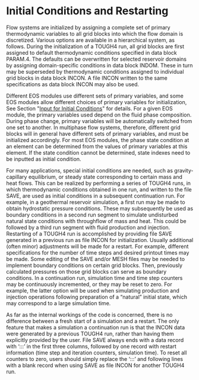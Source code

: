 # Initial Conditions and Restarting

Flow systems are initialized by assigning a complete set of primary thermodynamic variables to all grid blocks into which the flow domain is discretized. Various options are available in a hierarchical system, as follows. During the initialization of a TOUGH4 run, all grid blocks are first assigned to default thermodynamic conditions specified in data block PARAM.4. The defaults can be overwritten for selected reservoir domains by assigning domain-specific conditions in data block INDOM. These in turn may be superseded by thermodynamic conditions assigned to individual grid blocks in data block INCON. A file INCON written to the same specifications as data block INCON may also be used.

Different EOS modules use different sets of primary variables, and some EOS modules allow different choices of primary variables for initialization, See Section "[Input for Initial Conditions](../../preparation-of-model-input/inputs-for-initial-conditions/)" for details. For a given EOS module, the primary variables used depend on the fluid phase composition. During phase change, primary variables will be automatically switched from one set to another. In multiphase flow systems, therefore, different grid blocks will in general have different sets of primary variables, and must be initialized accordingly. For most EOS modules, the phase state condition at an element can be determined from the values of primary variables at this element. If the state condition cannot be determined, state indexes need to be inputted as initial condition. &#x20;

&#x20;For many applications, special initial conditions are needed, such as gravity-capillary equilibrium, or steady state corresponding to certain mass and heat flows. This can be realized by performing a series of TOUGH4 runs, in which thermodynamic conditions obtained in one run, and written to the file SAVE, are used as initial conditions in a subsequent continuation run. For example, in a geothermal reservoir simulation, a first run may be made to obtain hydrostatic pressure conditions. These may subsequently be used as boundary conditions in a second run segment to simulate undisturbed natural state conditions with throughflow of mass and heat. This could be followed by a third run segment with fluid production and injection. Restarting of a TOUGH4 run is accomplished by providing file SAVE generated in a previous run as file INCON for initialization. Usually additional (often minor) adjustments will be made for a restart. For example, different specifications for the number of time steps and desired printout times may be made. Some editing of the SAVE and/or MESH files may be needed to implement boundary conditions on certain grid blocks. Then, previously calculated pressures on those grid blocks can serve as boundary conditions. In a continuation run, simulation time and time step counters may be continuously incremented, or they may be reset to zero. For example, the latter option will be used when simulating production and injection operations following preparation of a “natural” initial state, which may correspond to a large simulation time.

As far as the internal workings of the code is concerned, there is no difference between a fresh start of a simulation and a restart. The only feature that makes a simulation a continuation run is that the INCON data were generated by a previous TOUGH4 run, rather than having them explicitly provided by the user. File SAVE always ends with a data record with ‘:::’ in the first three columns, followed by one record with restart information (time step and iteration counters, simulation time). To reset all counters to zero, users should simply replace the ‘:::’  and following lines with a blank record when using SAVE as file INCON for another TOUGH4 run.

